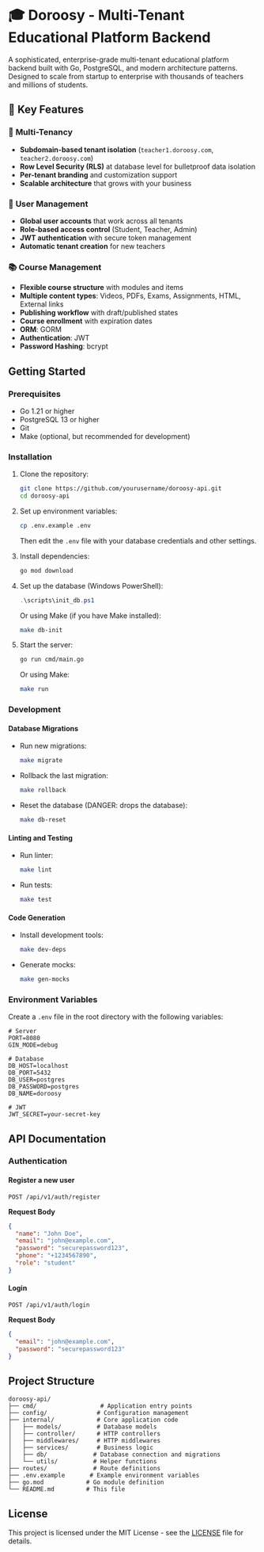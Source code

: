 # 🎓 Doroosy - Multi-Tenant Educational Platform Backend

A sophisticated, enterprise-grade multi-tenant educational platform backend built with Go, PostgreSQL, and modern architecture patterns. Designed to scale from startup to enterprise with thousands of teachers and millions of students.

## 🚀 Key Features

### 🏢 **Multi-Tenancy**
- **Subdomain-based tenant isolation** (`teacher1.doroosy.com`, `teacher2.doroosy.com`)
- **Row Level Security (RLS)** at database level for bulletproof data isolation
- **Per-tenant branding** and customization support
- **Scalable architecture** that grows with your business

### 👥 **User Management**
- **Global user accounts** that work across all tenants
- **Role-based access control** (Student, Teacher, Admin)
- **JWT authentication** with secure token management
- **Automatic tenant creation** for new teachers

### 📚 **Course Management**
- **Flexible course structure** with modules and items
- **Multiple content types**: Videos, PDFs, Exams, Assignments, HTML, External links
- **Publishing workflow** with draft/published states
- **Course enrollment** with expiration dates
- **ORM**: GORM
- **Authentication**: JWT
- **Password Hashing**: bcrypt

## Getting Started

### Prerequisites

- Go 1.21 or higher
- PostgreSQL 13 or higher
- Git
- Make (optional, but recommended for development)

### Installation

1. Clone the repository:
   ```bash
   git clone https://github.com/yourusername/doroosy-api.git
   cd doroosy-api
   ```

2. Set up environment variables:
   ```bash
   cp .env.example .env
   ```
   Then edit the `.env` file with your database credentials and other settings.

3. Install dependencies:
   ```bash
   go mod download
   ```

4. Set up the database (Windows PowerShell):
   ```powershell
   .\scripts\init_db.ps1
   ```
   Or using Make (if you have Make installed):
   ```bash
   make db-init
   ```

5. Start the server:
   ```bash
   go run cmd/main.go
   ```
   Or using Make:
   ```bash
   make run
   ```

### Development

#### Database Migrations

- Run new migrations:
  ```bash
  make migrate
  ```

- Rollback the last migration:
  ```bash
  make rollback
  ```

- Reset the database (DANGER: drops the database):
  ```bash
  make db-reset
  ```

#### Linting and Testing

- Run linter:
  ```bash
  make lint
  ```

- Run tests:
  ```bash
  make test
  ```

#### Code Generation

- Install development tools:
  ```bash
  make dev-deps
  ```

- Generate mocks:
  ```bash
  make gen-mocks
  ```

### Environment Variables

Create a `.env` file in the root directory with the following variables:

```
# Server
PORT=8080
GIN_MODE=debug

# Database
DB_HOST=localhost
DB_PORT=5432
DB_USER=postgres
DB_PASSWORD=postgres
DB_NAME=doroosy

# JWT
JWT_SECRET=your-secret-key
```

## API Documentation

### Authentication

#### Register a new user
```http
POST /api/v1/auth/register
```

**Request Body**
```json
{
  "name": "John Doe",
  "email": "john@example.com",
  "password": "securepassword123",
  "phone": "+1234567890",
  "role": "student"
}
```

#### Login
```http
POST /api/v1/auth/login
```

**Request Body**
```json
{
  "email": "john@example.com",
  "password": "securepassword123"
}
```

## Project Structure

```
doroosy-api/
├── cmd/                  # Application entry points
├── config/              # Configuration management
├── internal/            # Core application code
│   ├── models/          # Database models
│   ├── controller/      # HTTP controllers
│   ├── middlewares/     # HTTP middlewares
│   ├── services/        # Business logic
│   ├── db/             # Database connection and migrations
│   └── utils/          # Helper functions
├── routes/             # Route definitions
├── .env.example       # Example environment variables
├── go.mod            # Go module definition
└── README.md         # This file
```

## License

This project is licensed under the MIT License - see the [LICENSE](LICENSE) file for details.
